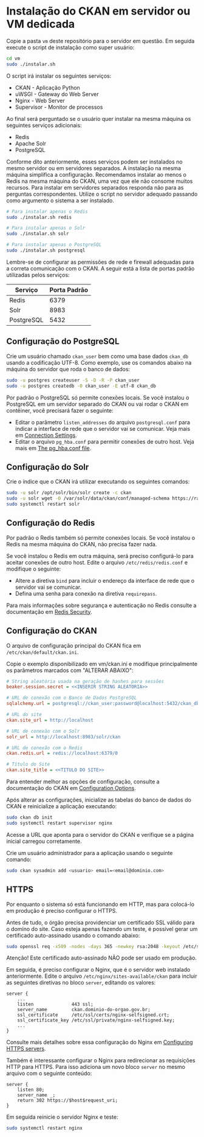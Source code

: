 # Instalação do CKAN em servidor ou VM dedicada

Copie a pasta `vm` deste repositório para o servidor em questão. Em seguida execute o script de instalação como super usuário:

```sh
cd vm
sudo ./instalar.sh
```

O script irá instalar os seguintes serviços:
* CKAN - Aplicação Python
* uWSGI - Gateway do Web Server
* Nginx - Web Server
* Supervisor - Monitor de processos

Ao final será perguntado se o usuário quer instalar na mesma máquina os seguintes serviços adicionais:
* Redis
* Apache Solr
* PostgreSQL

Conforme dito anteriormente, esses serviços podem ser instalados no mesmo servidor ou em servidores separados.
A instalação na mesma máquina simplifica a configuração. 
Recomendamos instalar ao menos o Redis na mesma máquina do CKAN, uma vez que ele não consome muitos recursos.
Para instalar em servidores separados responda não para as perguntas correspondentes. Utilize o script no servidor adequado passando como argumento o sistema a ser instalado.

```sh
# Para instalar apenas o Redis
sudo ./instalar.sh redis

# Para instalar apenas o Solr
sudo ./instalar.sh solr

# Para instalar apenas o PostgreSQL
sudo ./instalar.sh postgresql
```

Lembre-se de configurar as permissões de rede e firewall adequadas para a correta comunicação com o CKAN.
A seguir está a lista de portas padrão utilizadas pelos serviços:

| Serviço    | Porta Padrão |
|------------|--------------|
| Redis      | 6379         |
| Solr       | 8983         |
| PostgreSQL | 5432         |

## Configuração do PostgreSQL

Crie um usuário chamado `ckan_user` bem como uma base dados `ckan_db` usando a codificação UTF-8.
Como exemplo, use os comandos abaixo na máquina do servidor que roda o banco de dados:

```sh
sudo -u postgres createuser -S -D -R -P ckan_user
sudo -u postgres createdb -O ckan_user -E utf-8 ckan_db
```

Por padrão o PostgreSQL só permite conexões locais. Se você instalou o PostgreSQL em um servidor separado do CKAN ou vai rodar o CKAN em contêiner, você precisará fazer o seguinte:
* Editar o parâmetro `listen_addresses` do arquivo `postgresql.conf` para indicar a interface de rede que o servidor vai se comunicar. Veja mais em [Connection Settings](https://www.postgresql.org/docs/14/runtime-config-connection.html#GUC-LISTEN-ADDRESSES).
* Editar o arquivo `pg_hba.conf` para permitir conexões de outro host. Veja mais em [The pg\_hba.conf file](https://www.postgresql.org/docs/14/auth-pg-hba-conf.html).

## Configuração do Solr

Crie o índice que o CKAN irá utilizar executando os seguintes comandos:

```sh
sudo -u solr /opt/solr/bin/solr create -c ckan
sudo -u solr wget -O /var/solr/data/ckan/conf/managed-schema https://raw.githubusercontent.com/ckan/ckan/ckan-2.10.1/ckan/config/solr/schema.xml
sudo systemctl restart solr
```

## Configuração do Redis

Por padrão o Redis também só permite conexões locais. Se você instalou o Redis na mesma máquina do CKAN, não precisa fazer nada.

Se você instalou o Redis em outra máquina, será preciso configurá-lo para aceitar conexões de outro host. Edite o arquivo `/etc/redis/redis.conf` e modifique o seguinte:
* Altere a diretiva `bind` para incluir o endereço da interface de rede que o servidor vai se comunicar.
* Defina uma senha para conexão na diretiva `requirepass`.

Para mais informações sobre segurança e autenticação no Redis consulte a documentação em [Redis Security](https://redis.io/docs/management/security/).

## Configuração do CKAN

O arquivo de configuração principal do CKAN fica em `/etc/ckan/default/ckan.ini`.

Copie o exemplo disponibilizado em vm/ckan.ini e modifique principalmente os parâmetros marcados com "ALTERAR ABAIXO":

```ini
# String aleatória usada na geração de hashes para sessões
beaker.session.secret = <<INSERIR STRING ALEATORIA>>

# URL de conexão com o Banco de Dados PostgreSQL
sqlalchemy.url = postgresql://ckan_user:password@localhost:5432/ckan_db

# URL do site
ckan.site_url = http://localhost

# URL de conexão com o Solr
solr_url = http://localhost:8983/solr/ckan

# URL de conexão com o Redis
ckan.redis.url = redis://localhost:6379/0

# Título do Site
ckan.site_title = <<TITULO DO SITE>>
```

Para entender melhor as opções de configuração, consulte a documentação do CKAN em [Configuration Options](https://docs.ckan.org/en/2.10/maintaining/configuration.html).

Após alterar as configurações, inicialize as tabelas do banco de dados do CKAN e reinicialize a aplicação executando:

```sh
sudo ckan db init
sudo systemctl restart supervisor nginx
```

Acesse a URL que aponta para o servidor do CKAN e verifique se a página inicial carregou corretamente.

Crie um usuário administrador para a aplicação usando o seguinte comando:

```sh
sudo ckan sysadmin add <usuario> email=<email@dominio.com>
```

## HTTPS

Por enquanto o sistema só está funcionando em HTTP, mas para colocá-lo em produção é preciso configurar o HTTPS.

Antes de tudo, o órgão precisa providenciar um certificado SSL válido para o domíno do site.
Caso esteja apenas fazendo um teste, é possível gerar um certificado auto-assinado usando o comando abaixo:

```sh
sudo openssl req -x509 -nodes -days 365 -newkey rsa:2048 -keyout /etc/ssl/private/nginx-selfsigned.key -out /etc/ssl/certs/nginx-selfsigned.crt
```

Atenção! Este certificado auto-assinado NÃO pode ser usado em produção.

Em seguida, é preciso configurar o Nginx, que é o servidor web instalado anteriormente.
Edite o arquivo `/etc/nginx/sites-available/ckan` para incluir as seguintes diretivas no bloco `server`, editando os valores:

```
server {
    ...
    listen              443 ssl;
    server_name         ckan.dominio-do-orgao.gov.br;
    ssl_certificate     /etc/ssl/certs/nginx-selfsigned.crt;
    ssl_certificate_key /etc/ssl/private/nginx-selfsigned.key;
    ...
}
```

Consulte mais detalhes sobre essa configuração do Nginx em [Configuring HTTPS servers](https://nginx.org/en/docs/http/configuring_https_servers.html).

Também é interessante configurar o Nginx para redirecionar as requisições HTTP para HTTPS.
Para isso adiciona um novo bloco `server` no mesmo arquivo com o seguinte conteúdo:

```
server {
    listen 80;
    server_name _;
    return 302 https://$host$request_uri;
}
```

Em seguida reinicie o servidor Nginx e teste:

```sh
sudo systemctl restart nginx
```
